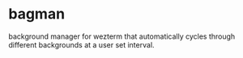 # bagman
background manager for wezterm that automatically cycles through different backgrounds at a user set interval.
